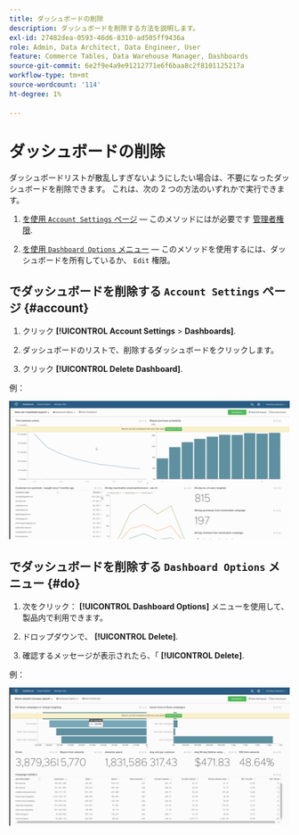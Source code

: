 ```yaml
---
title: ダッシュボードの削除
description: ダッシュボードを削除する方法を説明します。
exl-id: 27482dea-0593-46d6-8310-ad505ff9436a
role: Admin, Data Architect, Data Engineer, User
feature: Commerce Tables, Data Warehouse Manager, Dashboards
source-git-commit: 6e2f9e4a9e91212771e6f6baa8c2f8101125217a
workflow-type: tm+mt
source-wordcount: '114'
ht-degree: 1%

---
```


# ダッシュボードの削除

ダッシュボードリストが散乱しすぎないようにしたい場合は、不要になったダッシュボードを削除できます。 これは、次の 2 つの方法のいずれかで実行できます。

1. [を使用 `Account Settings` ページ](#account)  — このメソッドにはが必要です [管理者権限](../../administrator/user-management/user-management.md).

1. [を使用 `Dashboard Options` メニュー](#do)  — このメソッドを使用するには、ダッシュボードを所有しているか、 `Edit` 権限。

## でダッシュボードを削除する `Account Settings` ページ {#account}

1. クリック **[!UICONTROL Account Settings** > **Dashboards]**.

1. ダッシュボードのリストで、削除するダッシュボードをクリックします。

1. クリック **[!UICONTROL Delete Dashboard]**.

例：

![ダッシュボードを削除](../../assets/deleting_dash.gif)<!--{: width="703" height="346"}-->

## でダッシュボードを削除する `Dashboard Options` メニュー {#do}

1. 次をクリック： **[!UICONTROL Dashboard Options]** メニューを使用して、製品内で利用できます。

1. ドロップダウンで、 **[!UICONTROL Delete]**.

1. 確認するメッセージが表示されたら、「 **[!UICONTROL Delete]**.

例：

![ダッシュボードを削除](../../assets/deleting_dash_2.gif)<!--{: width="703" height="347"}-->
